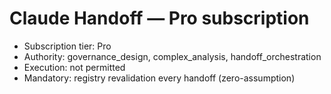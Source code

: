 # Claude Handoff — Pro subscription
- Subscription tier: Pro
- Authority: governance_design, complex_analysis, handoff_orchestration
- Execution: not permitted
- Mandatory: registry revalidation every handoff (zero-assumption)
